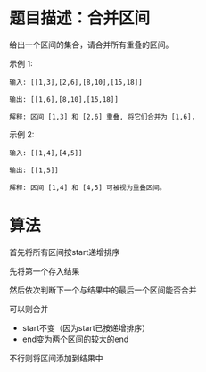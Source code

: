 # 题目描述：合并区间
给出一个区间的集合，请合并所有重叠的区间。

示例 1:

    输入: [[1,3],[2,6],[8,10],[15,18]]

    输出: [[1,6],[8,10],[15,18]]

    解释: 区间 [1,3] 和 [2,6] 重叠, 将它们合并为 [1,6].

示例 2:


    输入: [[1,4],[4,5]]

    输出: [[1,5]]

    解释: 区间 [1,4] 和 [4,5] 可被视为重叠区间。
    
# 算法
首先将所有区间按start递增排序

先将第一个存入结果

然后依次判断下一个与结果中的最后一个区间能否合并

可以则合并

   - start不变（因为start已按递增排序）
   - end变为两个区间的较大的end

不行则将区间添加到结果中
